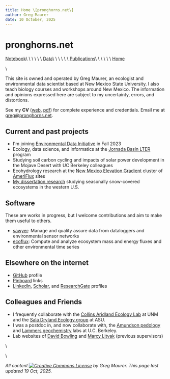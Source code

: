 ```yaml
---
title: Home \[pronghorns.net\]
author: Greg Maurer
date: 10 October, 2025
---
```


pronghorns.net
==============

<div id="banner"></div>

[Notebook](https://greg.pronghorns.net/research-notebook)\ \ \ \ \ \ 
[Data](https://greg.pronghorns.net/data.html)\ \ \ \ \ \ 
[Publications](https://greg.pronghorns.net/publications.html)\ \ \ \ \ \ 
[Home](https://greg.pronghorns.net/index.html)

\

This site is owned and operated by Greg Maurer, an ecologist and environmental data scientist based at New Mexico State University. I also teach biology courses and workshops around New Mexico. The information and opinions expressed here are subject to my uncertainty, errors, and distortions. 

See my __CV__ ([web](https://greg.pronghorns.net/cv_gmaurer.html), [pdf](https://greg.pronghorns.net/publicfiles/cv_gmaurer.pdf)) for complete experience and credentials. Email me at <greg@pronghorns.net>.

## Current and past projects

- I'm joining [Environmental Data Initiative](https://edirepository.org) in Fall 2023
- Ecology, data science, and informatics at the [Jornada Basin LTER](https://lter.jornada.nmsu.edu) program
- Studying soil carbon cycling and impacts of solar power development in the Mojave Desert with UC Berkeley colleagues
- Ecohydrology research at the [New Mexico Elevation Gradient](http://www.litvaklab.org/new-mexico-elevation-gradient.html) cluster of [AmeriFlux](https://ameriflux.lbl.gov/) sites
- [My dissertation research](http://content.lib.utah.edu/cdm/singleitem/collection/etd3/id/2901/rec/32) studying seasonally snow-covered ecosystems in the western U.S.

## Software

These are works in progress, but I welcome contributions and aim to make them useful to others.

* [sawyer](https://github.com/gremau/sawyer): Manage and quality assure data from dataloggers and environmental sensor networks
* [ecoflux](https://github.com/gremau/ecoflux): Compute and analyze ecosystem mass and energy fluxes and other environmental time series

## Elsewhere on the internet

- [GitHub](https://github.com/gremau) profile
- [Pinboard](https://pinboard.in/u:gremau) links
- [LinkedIn](https://www.linkedin.com/in/gregory-maurer-4b4888139), [Scholar](https://scholar.google.com/citations?hl=en&user=LHhmOQwAAAAJ), and [ResearchGate](https://www.researchgate.net/profile/Gregory_Maurer2) profiles

## Colleagues and Friends

- I frequently collaborate with the [Collins Aridland Ecology Lab](http://collins.lternet.edu/) at UNM and the [Sala Dryland Ecology group](https://sala.lab.asu.edu/) at ASU.
- I was a postdoc in, and now collaborate with, the [Amundson pedology](https://earthy5.wixsite.com/amundson) and [Lammers geochemistry](https://nature.berkeley.edu/~lnlammers/) labs at U.C. Berkeley.
- Lab websites of [David Bowling](https://bioweb.biology.utah.edu/bowling/) and [Marcy Litvak](http://www.litvaklab.org/) (previous supervisors)

\ 

\ 

*All content [![Creative Commons License](https://i.creativecommons.org/l/by/4.0/80x15.png)](http://creativecommons.org/licenses/by/4.0/) by Greg Maurer. This page last updated 19 Oct, 2025.*
